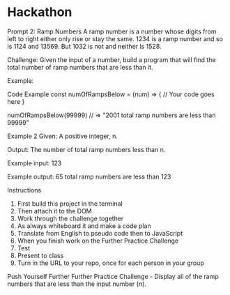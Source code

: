 # Hackathon

Prompt 2: Ramp Numbers
A ramp number is a number whose digits from left to right either only rise or stay the same. 1234 is a ramp number and so is 1124 and 13569. But 1032 is not and neither is 1528.

Challenge: Given the input of a number, build a program that will find the total number of ramp numbers that are less than it.

Example:


Code Example
  const numOfRampsBelow = (num) => {
    //  Your code goes here
  }

  numOfRampsBelow(99999) // => "2001 total ramp numbers are less than 99999"

Example 2
  Given: A positive integer, n.

  Output: The number of total ramp numbers less than n.

  Example input: 123

  Example output: 65 total ramp numbers are less than 123

Instructions
  1. First build this project in the terminal
  2. Then attach it to the DOM
  3. Work through the challenge together
  4. As always whiteboard it and make a code plan
  5. Translate from English to pseudo code then to JavaScript
  6. When you finish work on the Further Practice Challenge
  7. Test
  8. Present to class
  9. Turn in the URL to your repo, once for each person in your group

Push Yourself Further
  Further Practice Challenge - Display all of the ramp numbers that are less than the input number (n).